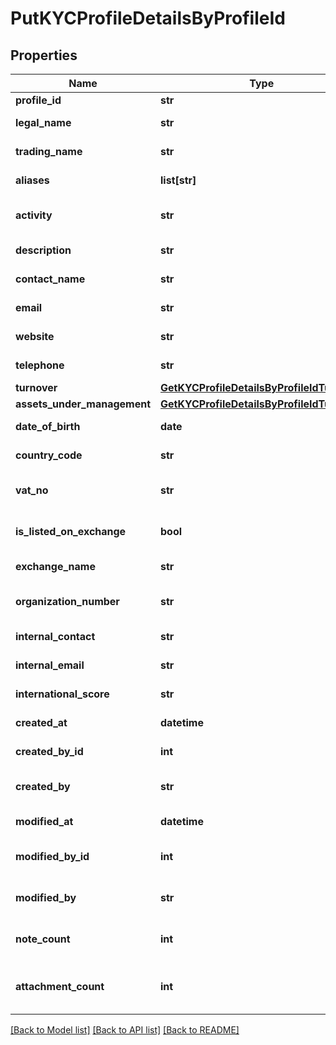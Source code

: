 # PutKYCProfileDetailsByProfileId

## Properties
Name | Type | Description | Notes
------------ | ------------- | ------------- | -------------
**profile_id** | **str** | Id of the profile | [optional] 
**legal_name** | **str** | Name of the business/individual | [optional] 
**trading_name** | **str** | Trading name of the entity | [optional] 
**aliases** | **list[str]** | Alias names given for the entity | [optional] 
**activity** | **str** | Activity of the business e.g., NAICS/SIC codes | [optional] 
**description** | **str** | Description of the entity | [optional] 
**contact_name** | **str** | Contact person name | [optional] 
**email** | **str** | Contact email address | [optional] 
**website** | **str** | Entity website address | [optional] 
**telephone** | **str** | Contact telephone number | [optional] 
**turnover** | [**GetKYCProfileDetailsByProfileIdTurnover**](GetKYCProfileDetailsByProfileIdTurnover.md) |  | [optional] 
**assets_under_management** | [**GetKYCProfileDetailsByProfileIdTurnover**](GetKYCProfileDetailsByProfileIdTurnover.md) |  | [optional] 
**date_of_birth** | **date** | Date of birth of the individual | [optional] 
**country_code** | **str** | Two-letter country code ISO-3166-2 | [optional] 
**vat_no** | **str** | Tax Identification Number of the business | [optional] 
**is_listed_on_exchange** | **bool** | Details of company listed on exchange | [optional] 
**exchange_name** | **str** | Gets the name of the exchange. | [optional] 
**organization_number** | **str** | Gets the organisation number. | [optional] 
**internal_contact** | **str** | Gets the internal contact. | [optional] 
**internal_email** | **str** | Gets the internal email. | [optional] 
**international_score** | **str** | Gets the international score. | [optional] 
**created_at** | **datetime** | Profile details created time | [optional] 
**created_by_id** | **int** | Id of the user who created profile | [optional] 
**created_by** | **str** | Name of the user who created profile | [optional] 
**modified_at** | **datetime** | Profile details last updated time | [optional] 
**modified_by_id** | **int** | Id of the user who last modified the profile | [optional] 
**modified_by** | **str** | Name of the user who last modified the profile | [optional] 
**note_count** | **int** | Count of notes associated with profile details | [optional] 
**attachment_count** | **int** | Count of attachment associated with profile details | [optional] 

[[Back to Model list]](../README.md#documentation-for-models) [[Back to API list]](../README.md#documentation-for-api-endpoints) [[Back to README]](../README.md)

